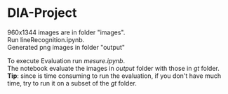 # DIA-Project
960x1344 images are in folder "images". <br/>
Run lineRecognition.ipynb. <br/> 
Generated png images in folder "output" <br/>

To execute Evaluation run _mesure.ipynb_.<br/>The notebook evaluate the images in _output_ folder with those in _gt_ folder.
<br/>**Tip**: since is time consuming to run the evaluation, if you don't have much time, try to run it on a subset of the _gt_ folder. 
